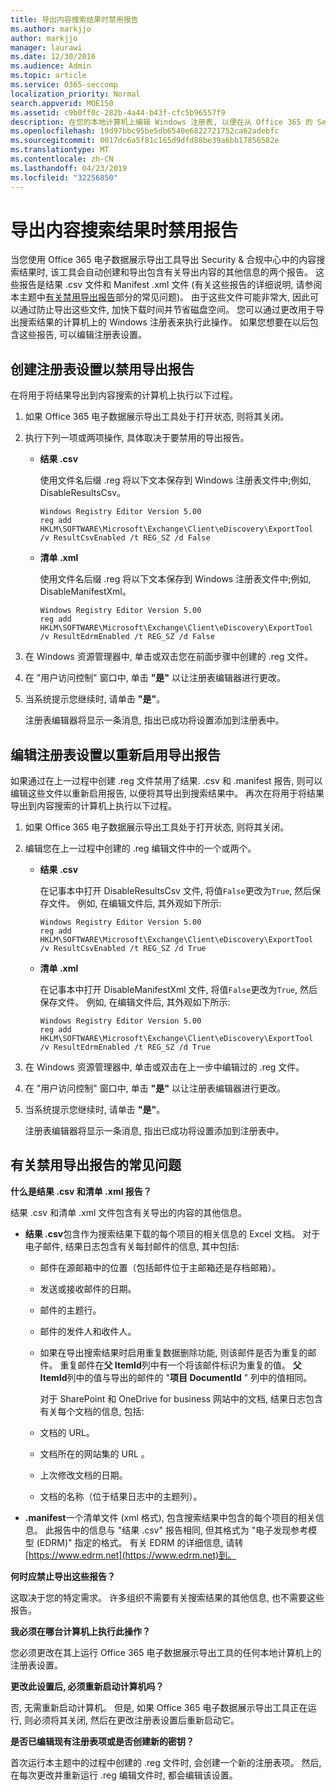 ```yaml
---
title: 导出内容搜索结果时禁用报告
ms.author: markjjo
author: markjjo
manager: laurawi
ms.date: 12/30/2016
ms.audience: Admin
ms.topic: article
ms.service: O365-seccomp
localization_priority: Normal
search.appverid: MOE150
ms.assetid: c9b0ff0c-282b-4a44-b43f-cfc5b96557f9
description: 在您的本地计算机上编辑 Windows 注册表, 以便在从 Office 365 的 Security & 合规性中心导出内容搜索结果时禁用报告。 禁用这些报告可加快下载时间并节省磁盘空间。
ms.openlocfilehash: 19d97bbc95be5db6540e6822721752ca62adebfc
ms.sourcegitcommit: 0017dc6a5f81c165d9dfd88be39a6bb17856582e
ms.translationtype: MT
ms.contentlocale: zh-CN
ms.lasthandoff: 04/23/2019
ms.locfileid: "32256850"
---
```

# <a name="disable-reports-when-you-export-content-search-results"></a>导出内容搜索结果时禁用报告

当您使用 Office 365 电子数据展示导出工具导出 Security & 合规中心中的内容搜索结果时, 该工具会自动创建和导出包含有关导出内容的其他信息的两个报告。 这些报告是结果 .csv 文件和 Manifest .xml 文件 (有关这些报告的详细说明, 请参阅本主题中[有关禁用导出报告](#frequently-asked-questions-about-disabling-export-reports)部分的常见问题)。 由于这些文件可能非常大, 因此可以通过防止导出这些文件, 加快下载时间并节省磁盘空间。 您可以通过更改用于导出搜索结果的计算机上的 Windows 注册表来执行此操作。 如果您想要在以后包含这些报告, 可以编辑注册表设置。 
  
## <a name="create-registry-settings-to-disable-the-export-reports"></a>创建注册表设置以禁用导出报告

在将用于将结果导出到内容搜索的计算机上执行以下过程。
  
1. 如果 Office 365 电子数据展示导出工具处于打开状态, 则将其关闭。
    
2. 执行下列一项或两项操作, 具体取决于要禁用的导出报告。
    
    - **结果 .csv**
    
      使用文件名后缀 .reg 将以下文本保存到 Windows 注册表文件中;例如, DisableResultsCsv。
    
      ```
      Windows Registry Editor Version 5.00
      reg add HKLM\SOFTWARE\Microsoft\Exchange\Client\eDiscovery\ExportTool /v ResultCsvEnabled /t REG_SZ /d False 
      ```

    - **清单 .xml**
    
      使用文件名后缀 .reg 将以下文本保存到 Windows 注册表文件中;例如, DisableManifestXml。
    
      ```
      Windows Registry Editor Version 5.00
      reg add HKLM\SOFTWARE\Microsoft\Exchange\Client\eDiscovery\ExportTool /v ResultEdrmEnabled /t REG_SZ /d False 
      ```

3. 在 Windows 资源管理器中, 单击或双击您在前面步骤中创建的 .reg 文件。
    
4. 在 "用户访问控制" 窗口中, 单击 **"是"** 以让注册表编辑器进行更改。 
    
5. 当系统提示您继续时, 请单击 **"是"**。
    
    注册表编辑器将显示一条消息, 指出已成功将设置添加到注册表中。
  
## <a name="edit-registry-settings-to-re-enable-the-export-reports"></a>编辑注册表设置以重新启用导出报告

如果通过在上一过程中创建 .reg 文件禁用了结果. .csv 和 .manifest 报告, 则可以编辑这些文件以重新启用报告, 以便将其导出到搜索结果中。 再次在将用于将结果导出到内容搜索的计算机上执行以下过程。
  
1. 如果 Office 365 电子数据展示导出工具处于打开状态, 则将其关闭。
    
2. 编辑您在上一过程中创建的 .reg 编辑文件中的一个或两个。
    
    - **结果 .csv**
    
        在记事本中打开 DisableResultsCsv 文件, 将值`False`更改为`True`, 然后保存文件。 例如, 在编辑文件后, 其外观如下所示:
    
        ```
        Windows Registry Editor Version 5.00
      reg add HKLM\SOFTWARE\Microsoft\Exchange\Client\eDiscovery\ExportTool /v ResultCsvEnabled /t REG_SZ /d True
        ```

    - **清单 .xml**
    
        在记事本中打开 DisableManifestXml 文件, 将值`False`更改为`True`, 然后保存文件。 例如, 在编辑文件后, 其外观如下所示:
    
      ```
      Windows Registry Editor Version 5.00
      reg add HKLM\SOFTWARE\Microsoft\Exchange\Client\eDiscovery\ExportTool /v ResultEdrmEnabled /t REG_SZ /d True
      ```

3. 在 Windows 资源管理器中, 单击或双击在上一步中编辑过的 .reg 文件。
    
4. 在 "用户访问控制" 窗口中, 单击 **"是"** 以让注册表编辑器进行更改。 
    
5. 当系统提示您继续时, 请单击 **"是"**。
    
    注册表编辑器将显示一条消息, 指出已成功将设置添加到注册表中。
  
## <a name="frequently-asked-questions-about-disabling-export-reports"></a>有关禁用导出报告的常见问题
<a name="faqs"> </a>

 **什么是结果 .csv 和清单 .xml 报告？**
  
结果 .csv 和清单 .xml 文件包含有关导出的内容的其他信息。
  
- **结果 .csv**包含作为搜索结果下载的每个项目的相关信息的 Excel 文档。 对于电子邮件, 结果日志包含有关每封邮件的信息, 其中包括: 
    
  - 邮件在源邮箱中的位置（包括邮件位于主邮箱还是存档邮箱）。
    
  - 发送或接收邮件的日期。
    
  - 邮件的主题行。
    
  - 邮件的发件人和收件人。
    
  - 如果在导出搜索结果时启用重复数据删除功能, 则该邮件是否为重复的邮件。 重复邮件在**父 ItemId**列中有一个将该邮件标识为重复的值。 **父 ItemId**列中的值与导出的邮件的 "**项目 DocumentId** " 列中的值相同。 
    
    对于 SharePoint 和 OneDrive for business 网站中的文档, 结果日志包含有关每个文档的信息, 包括:
    
  - 文档的 URL。
    
  - 文档所在的网站集的 URL 。
    
  - 上次修改文档的日期。
    
  - 文档的名称（位于结果日志中的主题列）。
    
- **.manifest**一个清单文件 (xml 格式), 包含搜索结果中包含的每个项目的相关信息。 此报告中的信息与 "结果 .csv" 报告相同, 但其格式为 "电子发现参考模型 (EDRM)" 指定的格式。 有关 EDRM 的详细信息, 请转[https://www.edrm.net](https://www.edrm.net)到。
    
 **何时应禁止导出这些报告？**
  
这取决于您的特定需求。 许多组织不需要有关搜索结果的其他信息, 也不需要这些报告。
  
 **我必须在哪台计算机上执行此操作？**
  
 您必须更改在其上运行 Office 365 电子数据展示导出工具的任何本地计算机上的注册表设置。 
  
 **更改此设置后, 必须重新启动计算机吗？**
  
否, 无需重新启动计算机。 但是, 如果 Office 365 电子数据展示导出工具正在运行, 则必须将其关闭, 然后在更改注册表设置后重新启动它。
  
 **是否已编辑现有注册表项或是否创建新的密钥？**
  
首次运行本主题中的过程中创建的 .reg 文件时, 会创建一个新的注册表项。 然后, 在每次更改并重新运行 .reg 编辑文件时, 都会编辑该设置。
